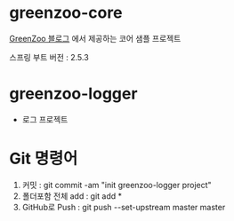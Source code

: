 # greenzoo-core
[GreenZoo 블로그](https://greenzoo.tistory.com/) 에서 제공하는 코어 샘플 프로젝트

스프링 부트 버전 : 2.5.3

# greenzoo-logger
* 로그 프로젝트


# Git 명령어
1. 커밋 : git commit -am "init greenzoo-logger project"
2. 폴더포함 전체 add : git add *
3. GitHub로 Push : git push --set-upstream master master

